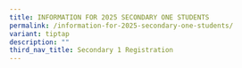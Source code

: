 ```yaml
---
title: INFORMATION FOR 2025 SECONDARY ONE STUDENTS
permalink: /information-for-2025-secondary-one-students/
variant: tiptap
description: ""
third_nav_title: Secondary 1 Registration
---
```

